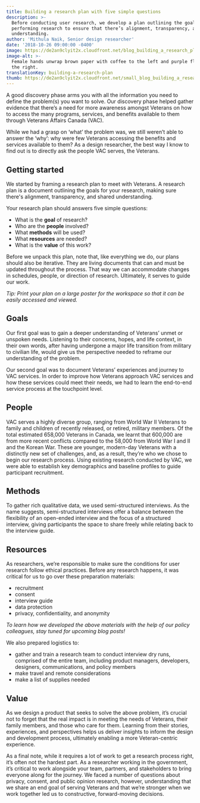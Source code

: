 ```yaml
---
title: Building a research plan with five simple questions
description: >-
  Before conducting user research, we develop a plan outlining the goals for
  performing research to ensure that there’s alignment, transparency, and shared
  understanding.
author: 'Mithula Naik, Senior design researcher'
date: '2018-10-26 09:00:00 -0400'
image: https://de2an9clyit2x.cloudfront.net/blog_building_a_research_plan_54517b04ce.jpg
image-alt: >-
  Female hands unwrap brown paper with coffee to the left and purple flowers to
  the right.
translationKey: building-a-research-plan
thumb: https://de2an9clyit2x.cloudfront.net/small_blog_building_a_research_plan_54517b04ce.jpg
---
```


A good discovery phase arms you with all the information you need to define the problem(s) you want to solve. Our discovery phase helped gather evidence that there’s a need for more awareness amongst Veterans on how to access the many programs, services, and benefits available to them through Veterans Affairs Canada (VAC).

While we had a grasp on ‘what’ the problem was, we still weren’t able to answer the ‘why’: why were few Veterans accessing the benefits and services available to them? As a design researcher, the best way I know to find out is to directly ask the people VAC serves, the Veterans.

## Getting started
We started by framing a research plan to meet with Veterans. A research plan is a document outlining the goals for your research, making sure there's alignment, transparency, and shared understanding.

Your research plan should answers five simple questions:

* What is the **goal** of research?
* Who are the **people** involved?
* What **methods** will be used?
* What **resources** are needed?
* What is the **value** of this work?

Before we unpack this plan, note that, like everything we do, our plans should also be iterative. They are living documents that can and must be updated throughout the process. That way we can accommodate changes in schedules, people, or direction of research. Ultimately, it serves to guide our work.

*Tip: Print your plan on a large poster for the workspace so that it can be easily accessed and viewed.*

## Goals
Our first goal was to gain a deeper understanding of Veterans’ unmet or unspoken needs. Listening to their concerns, hopes, and life context, in their own words, after having undergone a major life transition from military to civilian life, would give us the perspective needed to reframe our understanding of the problem.

Our second goal was to document Veterans’ experiences and journey to VAC services. In order to improve how Veterans approach VAC services and how these services could meet their needs, we had to learn the end-to-end service process at the touchpoint level.

## People
VAC serves a highly diverse group, ranging from World War II Veterans to family and children of recently released, or retired, military members. Of the total estimated 658,000 Veterans in Canada, we learnt that 600,000 are from more recent conflicts compared to the 58,000 from World War I and II and the Korean War. These are younger, modern-day Veterans with a distinctly new set of challenges, and, as a result, they’re who we chose to begin our research process. Using existing research conducted by VAC, we were able to establish key demographics and baseline profiles to guide participant recruitment.

## Methods
To gather rich qualitative data, we used semi-structured interviews. As the name suggests, semi-structured interviews offer a balance between the flexibility of an open-ended interview and the focus of a structured interview, giving participants the space to share freely while relating back to the interview guide.

## Resources
As researchers, we’re responsible to make sure the conditions for user research follow ethical practices. Before any research happens, it was critical for us to go over these preparation materials:

* recruitment
* consent
* interview guide
* data protection
* privacy, confidentiality, and anonymity

*To learn how we developed the above materials with the help of our policy colleagues, stay tuned for upcoming blog posts!*

We also prepared logistics to:

* gather and train a research team to conduct interview dry runs, comprised of the entire team, including product managers, developers, designers, communications, and policy members
* make travel and remote considerations
* make a list of supplies needed

## Value
As we design a product that seeks to solve the above problem, it’s crucial not to forget that the real impact is in meeting the needs of Veterans, their family members, and those who care for them. Learning from their stories, experiences, and perspectives helps us deliver insights to inform the design and development process, ultimately enabling a more Veteran-centric experience.

As a final note, while it requires a lot of work to get a research process right, it’s often not the hardest part. As a researcher working in the government, it’s critical to work alongside your team, partners, and stakeholders to bring everyone along for the journey. We faced a number of questions about privacy, consent, and public opinion research, however, understanding that we share an end goal of serving Veterans and that we’re stronger when we work together led us to constructive, forward-moving decisions.

